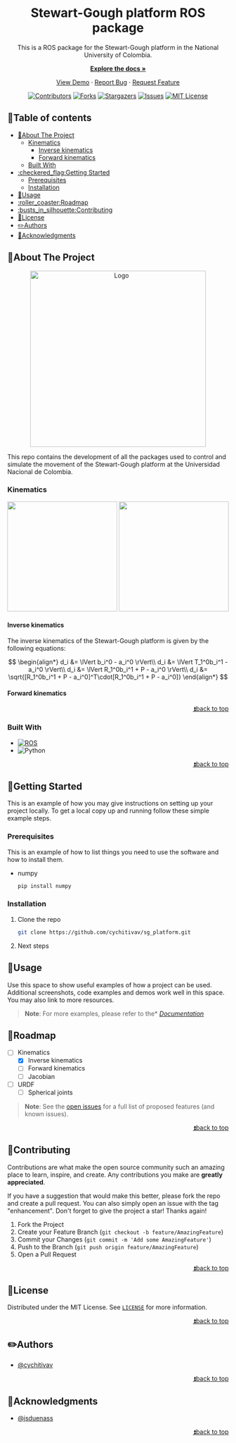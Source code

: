 <!--
MARKDOWN IMAGES & BADGES
* https://www.markdownguide.org/basic-syntax/#reference-style-links
* https://github.com/Ileriayo/markdown-badges

EMOJIS
* https://gist.github.com/rxaviers/7360908
  
Find and replace the following text with the name of the project:
	sg_platform
-->

<div align="center" id="readme-top">

<!-- <img src="https://user-images.githubusercontent.com/30636259/206955296-3cf4724a-e695-4bd5-bc52-adbaaf6c4481.png" alt="Logo" width="300"/> -->

<!-- omit in toc -->
# Stewart-Gough platform ROS package
This is a ROS package for the Stewart-Gough platform in the National University of Colombia. 

[**Explore the docs »**](https://github.com/cychitivav/sg_platform/wiki)

[View Demo](https://github.com/cychitivav/sg_platform) · [Report Bug](https://github.com/cychitivav/sg_platform/issues) · [Request Feature](https://github.com/cychitivav/sg_platform/issues)

[![Contributors](https://img.shields.io/github/contributors/cychitivav/sg_platform.svg?style=for-the-badge)](https://github.com/cychitivav/sg_platform/graphs/contributors)
[![Forks](https://img.shields.io/github/forks/cychitivav/sg_platform.svg?style=for-the-badge)](https://github.com/cychitivav/sg_platform/network/members)
[![Stargazers](https://img.shields.io/github/stars/cychitivav/sg_platform.svg?style=for-the-badge)](https://github.com/cychitivav/sg_platform/stargazers)
[![Issues](https://img.shields.io/github/issues/cychitivav/sg_platform.svg?style=for-the-badge)](https://github.com/cychitivav/sg_platform/issues)
[![MIT License](https://img.shields.io/github/license/cychitivav/sg_platform.svg?style=for-the-badge)](https://github.com/cychitivav/sg_platform/blob/main/LICENSE)


</div>


<!-- TABLE OF CONTENTS -->
<!-- omit in toc -->
## :pencil:Table of contents
- [:pushpin:About The Project](#pushpinabout-the-project)
	- [Kinematics](#kinematics)
		- [Inverse kinematics](#inverse-kinematics)
		- [Forward kinematics](#forward-kinematics)
	- [Built With](#built-with)
- [:checkered\_flag:Getting Started](#checkered_flaggetting-started)
	- [Prerequisites](#prerequisites)
	- [Installation](#installation)
- [:balloon:Usage](#balloonusage)
- [:roller\_coaster:Roadmap](#roller_coasterroadmap)
- [:busts\_in\_silhouette:Contributing](#busts_in_silhouettecontributing)
- [:key:License](#keylicense)
- [:pencil2:Authors](#pencil2authors)
- [:tada:Acknowledgments](#tadaacknowledgments)



<!-- ABOUT THE PROJECT -->
## :pushpin:About The Project

<div align="center">
	<img src="https://user-images.githubusercontent.com/30636259/206955296-3cf4724a-e695-4bd5-bc52-adbaaf6c4481.png" alt="Logo" width="400"/>
</div>


This repo contains the development of all the packages used to control and simulate the movement of the Stewart-Gough platform at the Universidad Nacional de Colombia.

### Kinematics

<div align="center">
    <img src="https://user-images.githubusercontent.com/30636259/184457385-48dfaee1-d26d-42e6-bbcc-ebc374226547.svg#gh-light-mode-only" width="250" />
    <img src="https://user-images.githubusercontent.com/30636259/184457633-e413ec9f-0fb0-4d23-bd3f-1d5ddb984f5f.svg#gh-dark-mode-only" width="250" />
</div>


#### Inverse kinematics
The inverse kinematics of the Stewart-Gough platform is given by the following equations:

$$
\begin{align*}
    d_i &= \lVert b_i^0 - a_i^0 \rVert\\
    d_i &= \lVert T_1^0b_i^1 - a_i^0 \rVert\\
    d_i &= \lVert R_1^0b_i^1 + P - a_i^0 \rVert\\
    d_i &= \sqrt{[R_1^0b_i^1 + P - a_i^0]^T\cdot[R_1^0b_i^1 + P - a_i^0]}
\end{align*}
$$


#### Forward kinematics





<div align="right">

[:arrow_double_up:back to top](#readme-top)
</div>



<!-- BADGES
https://github.com/Ileriayo/markdown-badges -->
### Built With
* [![ROS](https://img.shields.io/badge/ros-%230A0FF9.svg?style=for-the-badge&logo=ros&logoColor=white)](ros.org)
* ![Python](https://img.shields.io/badge/python-3670A0?style=for-the-badge&logo=python&logoColor=ffdd54)

<div align="right">

[:arrow_double_up:back to top](#readme-top)
</div>



<!-- GETTING STARTED -->
## :checkered_flag:Getting Started

This is an example of how you may give instructions on setting up your project locally.
To get a local copy up and running follow these simple example steps.

### Prerequisites

This is an example of how to list things you need to use the software and how to install them.
* numpy
	```sh
	pip install numpy
	```

### Installation

1. Clone the repo
	```sh
	git clone https://github.com/cychitivav/sg_platform.git
	```
2. Next steps

<!-- USAGE EXAMPLES -->
## :balloon:Usage

Use this space to show useful examples of how a project can be used. Additional screenshots, code examples and demos work well in this space. You may also link to more resources.

> __Note__: For more examples, please refer to the* [*Documentation*](https://github.com/cychitivav/sg_platform/wiki)




<!-- ROADMAP -->
## :roller_coaster:Roadmap

- [ ] Kinematics
	- [x] Inverse kinematics
	- [ ] Forward kinematics
	- [ ] Jacobian
- [ ] URDF
  - [ ] Spherical joints

> __Note__: See the [open issues](https://github.com/cychitivav/sg_platform/issues) for a full list of proposed features (and known issues).

<div align="right">

[:arrow_double_up:back to top](#readme-top)
</div>



<!-- CONTRIBUTING -->
## :busts_in_silhouette:Contributing

Contributions are what make the open source community such an amazing place to learn, inspire, and create. Any contributions you make are **greatly appreciated**.

If you have a suggestion that would make this better, please fork the repo and create a pull request. You can also simply open an issue with the tag "enhancement".
Don't forget to give the project a star! Thanks again!

1. Fork the Project
2. Create your Feature Branch (`git checkout -b feature/AmazingFeature`)
3. Commit your Changes (`git commit -m 'Add some AmazingFeature'`)
4. Push to the Branch (`git push origin feature/AmazingFeature`)
5. Open a Pull Request

<div align="right">

[:arrow_double_up:back to top](#readme-top)
</div>



<!-- LICENSE -->
## :key:License
Distributed under the MIT License. See [`LICENSE`](LICENSE) for more information.

<div align="right">

[:arrow_double_up:back to top](#readme-top)
</div>



<!-- CONTACT -->
## :pencil2:Authors
* [@cychitivav](https://github.com/cychitivav)


<div align="right">

[:arrow_double_up:back to top](#readme-top)
</div>



<!-- ACKNOWLEDGMENTS -->
## :tada:Acknowledgments

* [@jsduenass](https:github.com/jsduenass)


<div align="right">

[:arrow_double_up:back to top](#readme-top)
</div>

[^cite]: [Cite]()



